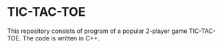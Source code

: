 # TIC-TAC-TOE
This repository consists of program of a popular 2-player game TIC-TAC-TOE. The code is written in C++.
